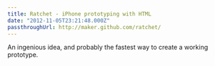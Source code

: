 ```yaml
---
title: Ratchet - iPhone prototyping with HTML
date: "2012-11-05T23:21:48.000Z"
passthroughUrl: http://maker.github.com/ratchet/
---
```


An ingenious idea, and probably the fastest way to create a working prototype.